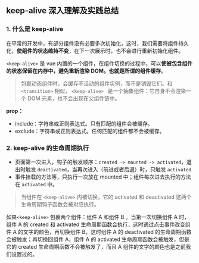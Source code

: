 ## keep-alive 深入理解及实践总结

### 1. 什么是 keep-alive

在平常的开发中，有部分组件没有必要多次初始化，这时，我们需要将组件持久化，**使组件的状态维持不变**，在下一次展示时，也不会进行重新初始化组件。

`<keep-alive>` 是 vue 内置的一个组件，在组件切换的过程中，可以**使被包含组件的状态保留在内存中，避免重新渲染 DOM。**也就是所谓的**组件缓存**。

> <keep-alive> 包裹动态组件时，会缓存不活动的组件实例，而不是销毁它们。和 `<transition>` 相似， `<keep-alive> ` 是一个抽象组件：它自身不会渲染一个 DOM 元素，也不会出现在父组件链中。

**prop：**

- include：字符串或正则表达式。只有匹配的组件会被缓存。
- exclude：字符串或正则表达式。任何匹配的组件都不会被缓存。

### 2. keep-alive 的生命周期执行

- 页面第一次进入，钩子的触发顺序：`created -> mounted -> activated`，退出时触发 `deactivated`，当再次进入（前进或者后退）时，只触发 `activated`
- 事件挂载的方法等，只执行一次放在 mounted 中；组件每次进去执行的方法在 `activated` 中。

> 当组件在 `<keep-alive>` 内被切换，它的 activated 和 deactivated 这两个生命周期钩子函数会被对应执行。

如果`<keep-alive>` 包裹两个组件：组件 A 和组件 B 。当第一次切换组件 A 时，组件 A 的 created 和 activated 生命周期函数会执行，这时通过点击事件改变组件 A 的文字的颜色，再切换组件 B，这时组件 A 的 deactivated 的生命周期函数会被触发；再切换回组件 A，组件 A 的 activated 生命周期函数会被触发，但是它的 created 生命周期函数不会被触发了，而且 A 组件的文字的颜色也是之前我们设置过的。